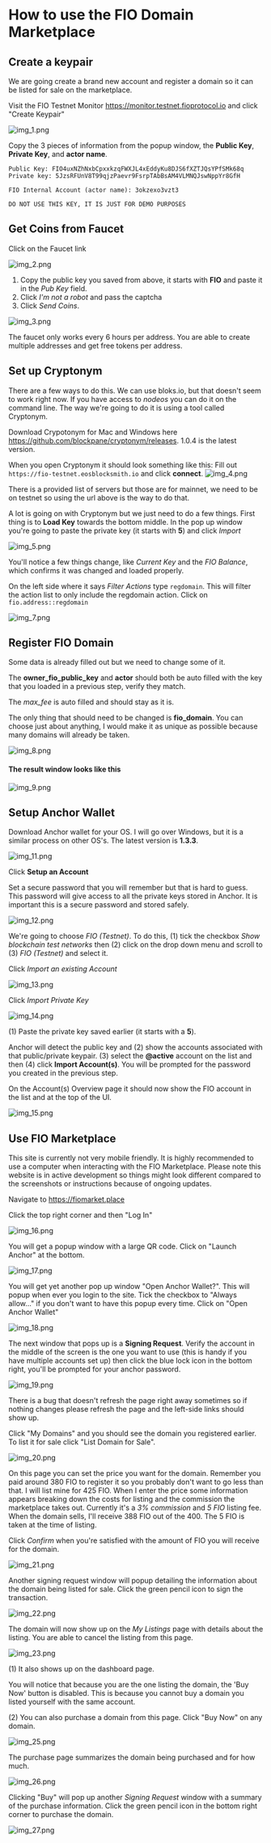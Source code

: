 # How to use the FIO Domain Marketplace

## Create a keypair
We are going create a brand new account and register a domain so it can be listed for sale on the marketplace.

Visit the FIO Testnet Monitor https://monitor.testnet.fioprotocol.io and click "Create Keypair"

![img_1.png](images/img_1.png)

Copy the 3 pieces of information from the popup window, the **Public Key**, **Private Key**, and **actor name**.

```
Public Key: FIO4uxNZhNxbCpxxkzqFWXJL4xEddyKu8DJS6fXZTJQsYPfSMk68q
Private key: 5JzsRFUnV8T99qjzPaevr9FsrpTAbBsAM4VLMNQJswNppYr8GfH

FIO Internal Account (actor name): 3okzexo3vzt3
```

`DO NOT USE THIS KEY, IT IS JUST FOR DEMO PURPOSES`

## Get Coins from Faucet
Click on the Faucet link

![img_2.png](images/img_2.png)

1. Copy the public key you saved from above, it starts with **FIO** and paste it in the _Pub Key_ field.
2. Click _I'm not a robot_ and pass the captcha
3. Click _Send Coins_.

![img_3.png](images/img_3.png)

The faucet only works every 6 hours per address. You are able to create multiple addresses and get free tokens per address.

## Set up Cryptonym
There are a few ways to do this. We can use bloks.io, but that doesn't seem to work right now. If you have access to _nodeos_ you can do it on the command line. The way we're going to do it is using a tool called Cryptonym.

Download Crypotonym for Mac and Windows here https://github.com/blockpane/cryptonym/releases. 1.0.4 is the latest version.

When you open Cryptonym it should look something like this:
Fill out `https://fio-testnet.eosblocksmith.io` and click __connect__.
![img_4.png](images/img_4.png)

There is a provided list of servers but those are for mainnet, we need to be on testnet so using the url above is the way to do that.

A lot is going on with Cryptonym but we just need to do a few things. First thing is to __Load Key__ towards the bottom middle. In the pop up window you're going to paste the private key (it starts with __5__) and click _Import_

![img_5.png](images/img_5.png)

You'll notice a few things change, like _Current Key_ and the _FIO Balance_, which confirms it was changed and loaded properly.

On the left side where it says _Filter Actions_ type `regdomain`. This will filter the action list to only include the regdomain action. Click on `fio.address::regdomain`

![img_7.png](images/img_7.png)

## Register FIO Domain

Some data is already filled out but we need to change some of it.

The __owner_fio_public_key__ and __actor__ should both be auto filled with the key that you loaded in a previous step, verify they match.

The _max_fee_ is auto filled and should stay as it is.

The only thing that should need to be changed is __fio_domain__. You can choose just about anything, I would make it as unique as possible because many domains will already be taken.

![img_8.png](images/img_8.png)

#### The result window looks like this
![img_9.png](images/img_9.png)

## Setup Anchor Wallet

Download Anchor wallet for your OS. I will go over Windows, but it is a similar process on other OS's. The latest version is __1.3.3__.

![img_11.png](images/img_11.png)

Click __Setup an Account__

Set a secure password that you will remember but that is hard to guess. This password will give access to all the private keys stored in Anchor. It is important this is a secure password and stored safely.

![img_12.png](images/img_12.png)

We're going to choose _FIO (Testnet)_. To do this, (1) tick the checkbox _Show blockchain test networks_ then (2) click on the drop down menu and scroll to (3) _FIO (Testnet)_ and select it.

Click _Import an existing Account_

![img_13.png](images/img_13.png)

Click _Import Private Key_

![img_14.png](images/img_14.png)

(1) Paste the private key saved earlier (it starts with a __5__).

Anchor will detect the public key and (2) show the accounts associated with that public/private keypair. (3) select the __@active__ account on the list and then (4) click __Import Account(s)__. You will be prompted for the password you created in the previous step.

On the Account(s) Overview page it should now show the FIO account in the list and at the top of the UI.

![img_15.png](images/img_15.png)


## Use FIO Marketplace
This site is currently not very mobile friendly. It is highly recommended to use a computer when interacting with the FIO Marketplace. Please note this website is in active development so things might look different compared to the screenshots or instructions because of ongoing updates.

Navigate to https://fiomarket.place

Click the top right corner and then "Log In"

![img_16.png](images/img_16.png)

You will get a popup window with a large QR code. Click on "Launch Anchor" at the bottom.

![img_17.png](images/img_17.png)

You will get yet another pop up window "Open Anchor Wallet?". This will popup when ever you login to the site. Tick the checkbox to "Always allow..." if you don't want to have this popup every time. Click on "Open Anchor Wallet"

![img_18.png](images/img_18.png)

The next window that pops up is a __Signing Request__. Verify the account in the middle of the screen is the one you want to use (this is handy if you have multiple accounts set up) then click the blue lock icon in the bottom right, you'll be prompted for your anchor password. 

![img_19.png](images/img_19.png)

There is a bug that doesn't refresh the page right away sometimes so if nothing changes please refresh the page and the left-side links should show up. 

Click "My Domains" and you should see the domain you registered earlier. To list it for sale click "List Domain for Sale".

![img_20.png](images/img_20.png)

On this page you can set the price you want for the domain. Remember you paid around 380 FIO to register it so you probably don't want to go less than that. I will list mine for 425 FIO. When I enter the price some information appears breaking down the costs for listing and the commission the marketplace takes out. Currently it's a _3% commission_ and _5 FIO_ listing fee. When the domain sells, I'll receive 388 FIO out of the 400. The 5 FIO is taken at the time of listing. 

Click _Confirm_ when you're satisfied with the amount of FIO you will receive for the domain.

![img_21.png](images/img_21.png)

Another signing request window will popup detailing the information about the domain being listed for sale. Click the green pencil icon to sign the transaction.

![img_22.png](images/img_22.png)

The domain will now show up on the _My Listings_ page with details about the listing. You are able to cancel the listing from this page. 

![img_23.png](images/img_23.png)

(1) It also shows up on the dashboard page.

You will notice that because you are the one listing the domain, the 'Buy Now' button is disabled. This is because you cannot buy a domain you listed yourself with the same account.

(2) You can also purchase a domain from this page. Click "Buy Now" on any domain.

![img_25.png](images/img_25.png)

The purchase page summarizes the domain being purchased and for how much. 

![img_26.png](images/img_26.png)

Clicking "Buy" will pop up another _Signing Request_ window with a summary of the purchase information. Click the green pencil icon in the bottom right corner to purchase the domain.

![img_27.png](images/img_27.png)
